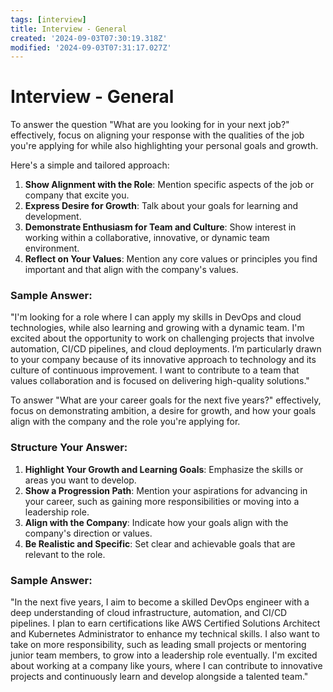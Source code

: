 ```yaml
---
tags: [interview]
title: Interview - General
created: '2024-09-03T07:30:19.318Z'
modified: '2024-09-03T07:31:17.027Z'
---
```


# Interview - General

To answer the question "What are you looking for in your next job?" effectively, focus on aligning your response with the qualities of the job you're applying for while also highlighting your personal goals and growth.

Here's a simple and tailored approach:

1. **Show Alignment with the Role**: Mention specific aspects of the job or company that excite you.
2. **Express Desire for Growth**: Talk about your goals for learning and development.
3. **Demonstrate Enthusiasm for Team and Culture**: Show interest in working within a collaborative, innovative, or dynamic team environment.
4. **Reflect on Your Values**: Mention any core values or principles you find important and that align with the company's values.

### Sample Answer:

"I'm looking for a role where I can apply my skills in DevOps and cloud technologies, while also learning and growing with a dynamic team. I'm excited about the opportunity to work on challenging projects that involve automation, CI/CD pipelines, and cloud deployments. I’m particularly drawn to your company because of its innovative approach to technology and its culture of continuous improvement. I want to contribute to a team that values collaboration and is focused on delivering high-quality solutions."

To answer "What are your career goals for the next five years?" effectively, focus on demonstrating ambition, a desire for growth, and how your goals align with the company and the role you're applying for.

### Structure Your Answer:

1. **Highlight Your Growth and Learning Goals**: Emphasize the skills or areas you want to develop.
2. **Show a Progression Path**: Mention your aspirations for advancing in your career, such as gaining more responsibilities or moving into a leadership role.
3. **Align with the Company**: Indicate how your goals align with the company's direction or values.
4. **Be Realistic and Specific**: Set clear and achievable goals that are relevant to the role.

### Sample Answer:

"In the next five years, I aim to become a skilled DevOps engineer with a deep understanding of cloud infrastructure, automation, and CI/CD pipelines. I plan to earn certifications like AWS Certified Solutions Architect and Kubernetes Administrator to enhance my technical skills. I also want to take on more responsibility, such as leading small projects or mentoring junior team members, to grow into a leadership role eventually. I'm excited about working at a company like yours, where I can contribute to innovative projects and continuously learn and develop alongside a talented team."


